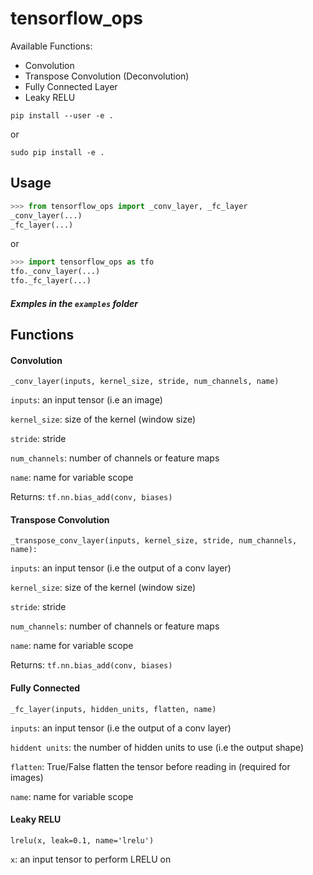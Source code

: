 # tensorflow_ops

Available Functions:

- Convolution
- Transpose Convolution (Deconvolution)
- Fully Connected Layer
- Leaky RELU

`pip install --user -e .`

or

`sudo pip install -e .`


## Usage

```python
>>> from tensorflow_ops import _conv_layer, _fc_layer
_conv_layer(...)
_fc_layer(...)
```

or

```python
>>> import tensorflow_ops as tfo
tfo._conv_layer(...)
tfo._fc_layer(...)
```
##### Exmples in the `examples` folder

## Functions

#### Convolution
`_conv_layer(inputs, kernel_size, stride, num_channels, name)`

`inputs`: an input tensor (i.e an image)

`kernel_size`: size of the kernel (window size)

`stride`: stride

`num_channels`: number of channels or feature maps

`name`: name for variable scope

Returns: `tf.nn.bias_add(conv, biases)` 


#### Transpose Convolution
`_transpose_conv_layer(inputs, kernel_size, stride, num_channels, name):`

`inputs`: an input tensor (i.e the output of a conv layer)

`kernel_size`: size of the kernel (window size)

`stride`: stride

`num_channels`: number of channels or feature maps

`name`: name for variable scope

Returns: `tf.nn.bias_add(conv, biases)` 


#### Fully Connected
`_fc_layer(inputs, hidden_units, flatten, name)`

`inputs`: an input tensor (i.e the output of a conv layer)

`hiddent units`: the number of hidden units to use (i.e the output shape)

`flatten`: True/False flatten the tensor before reading in (required for images)

`name`: name for variable scope



#### Leaky RELU
`lrelu(x, leak=0.1, name='lrelu')`

`x`: an input tensor to perform LRELU on





